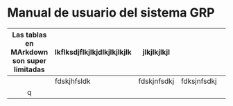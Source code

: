 # Manual de usuario del sistema GRP

| Las tablas en MArkdown son super limitadas | lkflksdjflkjlkjdlkjlkjlkjlk | jlkjlkjlkjl |  |  |  |
| :---: | --- | --- | --- | --- | --- |
|  | fdskjhfsldk | fdskjnfsdkj | fdksjnfsdkj |  |  |
| q |  |  |  |  | q |



